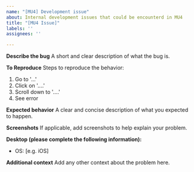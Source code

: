 ```yaml
---
name: "[MU4] Development issue"
about: Internal development issues that could be encounterd in MU4
title: "[MU4 Issue]"
labels: ''
assignees: ''

---
```


**Describe the bug**
A short and clear description of what the bug is.

**To Reproduce**
Steps to reproduce the behavior:
1. Go to '...'
2. Click on '....'
3. Scroll down to '....'
4. See error

**Expected behavior**
A clear and concise description of what you expected to happen.

**Screenshots**
If applicable, add screenshots to help explain your problem.

**Desktop (please complete the following information):**
 - OS: [e.g. iOS]

**Additional context**
Add any other context about the problem here.
